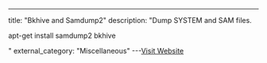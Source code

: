 ---
title: "Bkhive and Samdump2"
description: "Dump SYSTEM and SAM files.

apt-get install samdump2 bkhive

"
external_category: "Miscellaneous"
---[Visit Website](http://sourceforge.net/projects/ophcrack/files/samdump2/)

